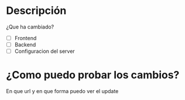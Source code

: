 # Descripción
¿Que ha cambiado?
- [ ] Frontend
- [ ] Backend
- [ ] Configuracion del server
# ¿Como puedo probar los cambios?
En que url y en que forma puedo ver el update

